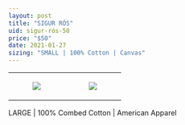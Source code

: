 ```yaml
---
layout: post
title: "SIGUR RÓS"
uid: sigur-rós-50
price: "$50"
date: 2021-01-27
sizing: "SMALL | 100% Cotton | Canvas"
---
```




<table style="width:100%;"><tr><td style="vertical-align:top;">
      <figure class="tmblr-full" data-orig-height="2048" data-orig-width="1365" data-orig-src="https://concertshirts.netlify.app/shirts/0227/0227-01.jpg"><img src="https://64.media.tumblr.com/51788e5ed3ea64557b9029fd52bd75a3/eaee7ca461cf000a-c1/s540x810/02f0f00f64033110ac986c3cddb3ecf0daf09af7.jpg" data-orig-height="2048" data-orig-width="1365" data-orig-src="https://concertshirts.netlify.app/shirts/0227/0227-01.jpg"/></figure></td>
    <td style="vertical-align:top;">
      <figure class="tmblr-full" data-orig-height="2048" data-orig-width="1365" data-orig-src="https://concertshirts.netlify.app/shirts/0227/0227-02.jpg"><img src="https://64.media.tumblr.com/6f62d4aa718d5529e388d6b5f330a324/eaee7ca461cf000a-ef/s540x810/38e8f00c5fedf63df6165a6239aac63cf1a00ddc.jpg" data-orig-height="2048" data-orig-width="1365" data-orig-src="https://concertshirts.netlify.app/shirts/0227/0227-02.jpg"/></figure></td>
  </tr></table><p>
  LARGE | 100% Combed Cotton | American Apparel
</p>
